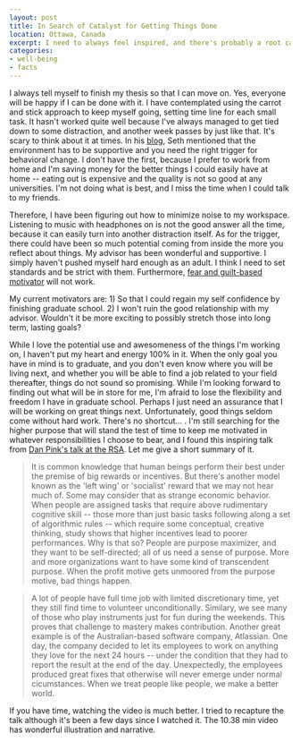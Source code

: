 ```yaml
---
layout: post
title: In Search of Catalyst for Getting Things Done
location: Ottawa, Canada
excerpt: I need to always feel inspired, and there's probably a root cause as to why I keep failing.
categories:
- well-being
- facts
---
```


I always tell myself to finish my thesis so that I can move on. Yes, everyone will be happy if I can be done with it. I have contemplated using the carrot and stick approach to keep myself going, setting time line for each small task. It hasn't worked quite well because I've always managed to get tied down to some distraction, and another week passes by just like that. It's scary to think about it at times. In his [blog](http://www.happenchance.net/), Seth mentioned that the environment has to be supportive and you need the right trigger for behavioral change. I don't have the first, because I prefer to work from home and I'm saving money for the better things I could easily have at home -- eating out is expensive and the quality is not so good at any universities. I'm not doing what is best, and I miss the time when I could talk to my friends. 

Therefore, I have been figuring out how to minimize noise to my workspace. Listening to music with headphones on is not the good answer all the time, because it can easily turn into another distraction itself. As for the trigger, there could have been so much potential coming from inside the more you reflect about things. My advisor has been wonderful and supportive. I simply haven't pushed myself hard enough as an adult. I think I need to set standards and be strict with them. Furthermore, [fear and guilt-based motivator](http://www.happenchance.net/6-reasons-why-behavior-change-is-hard%E2%80%A6and-how-to-make-it-easier/) will not work. 

My current motivators are: 1) So that I could regain my self confidence by finishing graduate school. 2) I won't ruin the good relationship with my advisor. Wouldn't it be more exciting to possibly stretch those into long term, lasting goals?

While I love the potential use and awesomeness of the things I'm working on, I haven't put my heart and energy 100% in it. When the only goal you have in mind is to graduate, and you don't even know where you will be living next, and whether you will be able to find a job related to your field thereafter, things do not sound so promising. While I'm looking forward to finding out what will be in store for me, I'm afraid to lose the flexibility and freedom I have in graduate school. Perhaps I just need an assurance that I will be working on great things next. Unfortunately, good things seldom come without hard work. There's no shortcut... . I'm still searching for the higher purpose that will stand the test of time to keep me motivated in whatever responsibilities I choose to bear, and I found this inspiring talk from [Dan Pink's talk at the RSA](http://www.youtube.com/watch?v=u6XAPnuFjJc). Let me give a short summary of it.

> It is common knowledge that human beings perform their best under the premise of big rewards or incentives. But there's another model known as the 'left wing' or 'socialist' reward that we may not hear much of. Some may consider that as strange economic behavior. When people are assigned tasks that require above rudimentary cognitive skill -- those more than just basic tasks following along a set of algorithmic rules -- which require some conceptual, creative thinking, study shows that higher incentives lead to poorer performances. Why is that so? People are purpose maximizer, and they want to be self-directed; all of us need a sense of purpose. More and more organizations want to have some kind of transcendent purpose. When the profit motive gets unmoored from the purpose motive, bad things happen.

> A lot of people have full time job with limited discretionary time, yet they still find time to volunteer unconditionally. Similary, we see many of those who play instruments just for fun during the weekends. This proves that challenge to mastery makes contribution. Another great example is of the Australian-based software company, Atlassian. One day, the company decided to let its employees to work on anything they love for the next 24 hours -- under the condition that they had to report the result at the end of the day. Unexpectedly, the employees produced great fixes that otherwise will never emerge under normal cicumstances. When we treat people like people, we make a better world.

If you have time, watching the video is much better. I tried to recapture the talk although it's been a few days since I watched it. The 10.38 min video has wonderful illustration and narrative.
 

